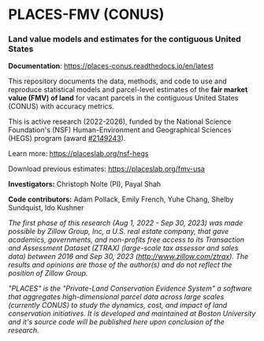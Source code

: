 # PLACES-FMV (CONUS)
### Land value models and estimates for the contiguous United States

**Documentation**: https://places-conus.readthedocs.io/en/latest

This repository documents the data, methods, and code to use and reproduce statistical models and parcel-level estimates of the **fair market value (FMV) of land** for vacant parcels in the contiguous United States (CONUS) with accuracy metrics.

This is active research (2022-2026), funded by the National Science Foundation's (NSF) Human-Environment and Geographical Sciences (HEGS) program (award [#2149243](https://www.nsf.gov/awardsearch/showAward?AWD_ID=2149243)).

Learn more: https://placeslab.org/nsf-hegs

Download previous estimates: https://placeslab.org/fmv-usa

**Investigators:** Christoph Nolte (PI), Payal Shah

**Code contributors:** Adam Pollack, Emily French, Yuhe Chang, Shelby Sundquist, Ido Kushner

*The first phase of this research (Aug 1, 2022 - Sep 30, 2023) was made possible by Zillow Group, Inc, a U.S. real estate company, that gave academics, governments, and non-profits free access to its Transaction and Assessment Dataset (ZTRAX) (large-scale tax assessor and sales data) between 2016 and Sep 30, 2023 (http://www.zillow.com/ztrax). The results and opinions are those of the author(s) and do not reflect the position of Zillow Group.*

*"PLACES" is the "Private-Land Conservation Evidence System" a software that aggregates high-dimensional parcel data across large scales (currently CONUS) to study the dynamics, cost, and impact of land conservation initiatives. It is developed and maintained at Boston University and it's source code will be published here upon conclusion of the research.*
